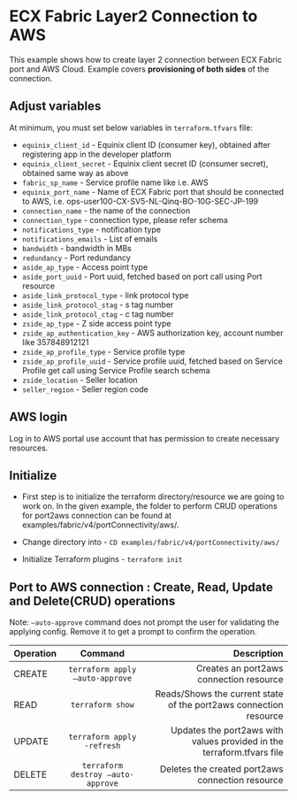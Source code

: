 # ECX Fabric Layer2 Connection to AWS

This example shows how to create layer 2 connection between ECX Fabric port and AWS Cloud.
Example covers **provisioning of both sides** of the connection.

## Adjust variables

At minimum, you must set below variables in `terraform.tfvars` file:

- `equinix_client_id` - Equinix client ID (consumer key), obtained after registering app in the developer platform
- `equinix_client_secret` - Equinix client secret ID (consumer secret), obtained same way as above
- `fabric_sp_name` - Service profile name like i.e. AWS
- `equinix_port_name` -  Name of ECX Fabric port that should be connected to AWS, i.e. ops-user100-CX-SV5-NL-Qinq-BO-10G-SEC-JP-199
- `connection_name` - the name of the connection
- `connection_type` - connection type, please refer schema
- `notifications_type` - notification type
- `notifications_emails` - List of emails
- `bandwidth` - bandwidth in MBs
- `redundancy` - Port redundancy
- `aside_ap_type` - Access point type
- `aside_port_uuid` - Port uuid, fetched based on port call using Port resource
- `aside_link_protocol_type` - link protocol type
- `aside_link_protocol_stag` - s tag number
- `aside_link_protocol_ctag` - c tag number
- `zside_ap_type` - Z side access point type
- `zside_ap_authentication_key` - AWS authorization key, account number like 357848912121
- `zside_ap_profile_type` - Service profile type
- `zside_ap_profile_uuid` - Service profile uuid, fetched based on Service Profile get call using Service Profile search schema
- `zside_location` - Seller location
- `seller_region` - Seller region code

## AWS login

Log in to AWS portal use account that has permission to create necessary resources.

## Initialize
- First step is to initialize the terraform directory/resource we are going to work on.
  In the given example, the folder to perform CRUD operations for port2aws connection can be found at examples/fabric/v4/portConnectivity/aws/.

- Change directory into - `CD examples/fabric/v4/portConnectivity/aws/`
- Initialize Terraform plugins - `terraform init`

## Port to AWS connection  : Create, Read, Update and Delete(CRUD) operations
Note: `–auto-approve` command does not prompt the user for validating the applying config. Remove it to get a prompt to confirm the operation.

| Operation |              Command              |                                                            Description |
|:----------|:---------------------------------:|-----------------------------------------------------------------------:|
| CREATE    |  `terraform apply –auto-approve`  |                                Creates an port2aws connection resource |
| READ      |         `terraform show`          |      Reads/Shows the current state of the port2aws connection resource |
| UPDATE    |    `terraform apply -refresh`     | Updates the port2aws with values provided in the terraform.tfvars file |
| DELETE    | `terraform destroy –auto-approve` |                       Deletes the created port2aws connection resource |
